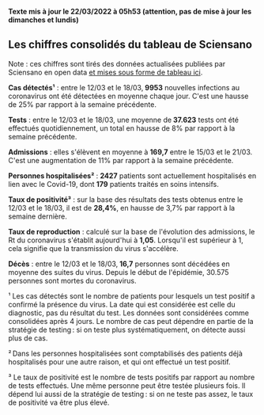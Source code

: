<strong>Texte mis à jour le 22/03/2022 à 05h53 (attention, pas de mise à jour les dimanches et lundis)</strong><h2>Les chiffres consolidés du tableau de Sciensano</h2><p>Note : ces chiffres sont tirés des données actualisées publiées par Sciensano en open data <a href='https://datastudio.google.com/embed/u/0/reporting/c14a5cfc-cab7-4812-848c-0369173148ab/page/ZwmOB_blank'>et mises sous forme de tableau ici</a>.<p><strong>Cas détectés¹</strong> : entre le 12/03 et le 18/03,<strong> 9953</strong> nouvelles infections au coronavirus ont été détectées en moyenne chaque jour. C'est une hausse de 25% par rapport à la semaine précédente.<p><strong>Tests</strong> : entre le 12/03 et le 18/03, une moyenne de<strong> 37.623</strong> tests ont été effectués quotidiennement, un total en hausse de 8% par rapport à la semaine précédente.<p><strong>Admissions</strong> : elles s'élèvent en moyenne à <strong> 169,7</strong> entre le 15/03 et le 21/03. C'est une augmentation de 11% par rapport à la semaine précédente.<p><strong>Personnes hospitalisées²</strong> : <strong>2427</strong> patients sont actuellement hospitalisés en lien avec le Covid-19, dont <strong>179</strong> patients traités en soins intensifs.<p><strong>Taux de positivité³</strong> : sur la base des résultats des tests obtenus entre le 12/03 et le 18/03, il est de <strong>28,4%</strong>, en hausse de 3,7% par rapport à la semaine dernière.<p><strong>Taux de reproduction</strong> : calculé sur la base de l'évolution des admissions, le Rt du coronavirus s'établit aujourd'hui à <strong>1,05</strong>. Lorsqu'il est supérieur à 1, cela signifie que la transmission du virus s'accélère.<p><strong>Décès</strong> : entre le 12/03 et le 18/03,<strong> 16,7</strong> personnes sont décédées en moyenne des suites du virus. Depuis le début de l'épidémie, 30.575 personnes sont mortes du coronavirus.<p>¹ Les cas détectés sont le nombre de patients pour lesquels un test positif a confirmé la présence du virus. La date qui est considérée est celle du diagnostic, pas du résultat du test. Les données sont considérées comme consolidées après 4 jours. Le nombre de cas peut dépendre en partie de la stratégie de testing : si on teste plus systématiquement, on détecte aussi plus de cas.<p>² Dans les personnes hospitalisées sont comptabilisés des patients déjà hospitalisés pour une autre raison, et qui ont effectué un test positif.<p>³ Le taux de positivité est le nombre de tests positifs par rapport au nombre de tests effectués. Une même personne peut être testée plusieurs fois. Il dépend lui aussi de la stratégie de testing : si on ne teste pas assez, le taux de positivité va être plus élevé.